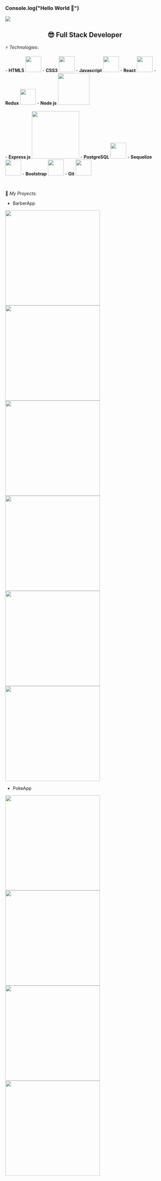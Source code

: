 ### Console.log("Hello World 👋")

<p align='left'>
    <img src='https://user-images.githubusercontent.com/95699700/174643938-929cb5d1-a2d9-4781-997e-8be74a8b39d5.gif' </img>
</p>

<h2 align="center">😎 Full Stack Developer</h2>

⚡ <i>Technologies</i>: 

<p>
   - <strong>HTML5</strong>
   <img src="https://upload.wikimedia.org/wikipedia/commons/thumb/6/61/HTML5_logo_and_wordmark.svg/1024px-HTML5_logo_and_wordmark.svg.png" width="50px"/>
   - <strong>CSS3</strong>
   <img src="https://upload.wikimedia.org/wikipedia/commons/thumb/6/62/CSS3_logo.svg/800px-CSS3_logo.svg.png" width="50px"/>
   - <strong>Javascript</strong>
   <img src="https://upload.wikimedia.org/wikipedia/commons/6/6a/JavaScript-logo.png" width="50px"/>
   - <strong>React</strong>
   <img src="https://cdn4.iconfinder.com/data/icons/logos-3/600/React.js_logo-512.png" width="50px"/>
   - <strong>Redux</strong>
   <img src="https://brandslogos.com/wp-content/uploads/images/large/redux-logo.png" width="50px"/>  
   - <strong>Node js</strong>
   <img src="https://cdn.pixabay.com/photo/2015/04/23/17/41/node-js-736399_960_720.png" width="100px"/>
    <br/>
    <br/>
   - <strong>Express js</strong>
   <img src="https://upload.wikimedia.org/wikipedia/commons/6/64/Expressjs.png" width="150px"/>
   - <strong>PostgreSQL</strong>
   <img src="https://img.icons8.com/color/480/postgreesql.png" width="50px"/>
   - <strong>Sequelize</strong>
   <img src="https://i.ibb.co/xG6gmfc/58482ee4cef1014c0b5e4a75-1.png" width="50px"/>
   - <strong>Bootstrap</strong>
   <img src="https://upload.wikimedia.org/wikipedia/commons/thumb/b/b2/Bootstrap_logo.svg/512px-Bootstrap_logo.svg.png" width="50px"/>
   - <strong>Git</strong>
   <img src="https://i.pinimg.com/originals/01/e5/00/01e500fca29c045d432b64f285f9c229.png" width="50px"/>
    
</p>

<p>
    <br/>
</p>


📌 <i>My Proyects:</i>

- BarberApp
<p>
<img src="https://i.ibb.co/VJdxZ1T/Sin-t-tulo.png" width="300px"/>
<img src="https://i.ibb.co/YhRJ2T1/2.png" width="300px"/>
<img src="https://i.ibb.co/XzPq4mZ/3.png" width="300px"/>
<img src="https://i.ibb.co/m0Jh0RC/4.png" width="300px"/>
<img src="https://i.ibb.co/VJvMzTG/5.png" width="300px"/>
<img src="https://i.ibb.co/jDq7Bqz/6.png" width="300px"/>
</p>

- PokeApp
<p>
<img src="https://i.ibb.co/SVM9n4S/1.png" width="300px"/>
<img src="https://i.ibb.co/rkwjGdD/2.png" width="300px"/>
<img src="https://i.ibb.co/nzTxjpc/3.png" width="300px"/>
<img src="https://i.ibb.co/mtyc0Rd/4.png" width="300px"/>
</p>



